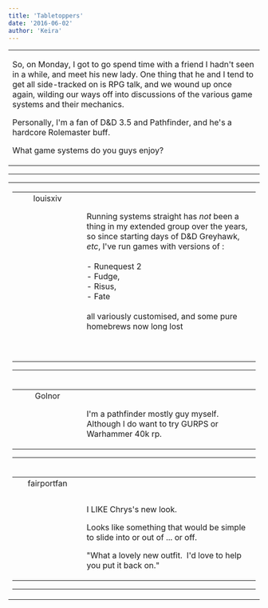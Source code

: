 ```yaml
---
title: 'Tabletoppers'
date: '2016-06-02'
author: 'Keira'
---
```


<div>
<!-- Main content here -->
<table border="0" class="post"><tbody><tr><td>
   
   <div class="post_body">
       <p>So, on Monday, I got to go spend time with a friend I hadn't seen in a while, and meet his new lady. One thing that he and I tend to get all side-tracked on is RPG talk, and we wound up once again, wilding our ways off into discussions of the various game systems and their mechanics.</p><p>Personally, I'm a fan of D&amp;D 3.5 and Pathfinder, and he's a hardcore Rolemaster buff.</p><p>What game systems do you guys enjoy?</p>
   </div>
   </td></tr>
   </tbody></table><hr><table style="width:100%; border:0;" class="comment_table"><tbody><tr><td width="100%"><a name=""> </a><div style="width:100%;" class="comment"><table border="0" width="100%"><tbody><tr><td align="center" valign="top" width="125">
<span class="comment_title"><center>louisxiv<br></center><a name="2773">&nbsp;</a></span><br>
<center><img src="https://www.gravatar.com/avatar.php?gravatar_id=e4b632a0081864cf102b6a4d4ee1987c&amp;default=http%3A%2F%2Fmysteriesofthearcana.com%2Ftemplates%2Fmain%2Fimages%2Favatar.gif&amp;size=80&amp;rating=g" border="0" alt=""></center>
</td>
<td valign="top">


<p class="comment_text"> </p><p class="comment_text"><br> Running systems straight has <i>not</i> been a thing in my extended group over the years, so since starting days of D&amp;D Greyhawk, <i>etc</i>, I've run games with versions of :<br><br>- Runequest 2<br>- Fudge,<br>- Risus,<br>- Fate<br><br>all variously customised, and some pure homebrews now long lost<br><br><br></p>
 

</td></tr></tbody></table>
<hr></div></td></tr><tr><td width="100%"><a name=""> </a><div style="width:100%;" class="comment"><table border="0" width="100%"><tbody><tr><td align="center" valign="top" width="125">
<span class="comment_title"><center>Golnor<br></center><a name="2774">&nbsp;</a></span><br>
<center><img src="https://www.gravatar.com/avatar.php?gravatar_id=74c039b3c501acc27fcb4cbc4904ceea&amp;default=http%3A%2F%2Fmysteriesofthearcana.com%2Ftemplates%2Fmain%2Fimages%2Favatar.gif&amp;size=80&amp;rating=g" border="0" alt=""></center>
</td>
<td valign="top">


<p class="comment_text"> </p><p class="comment_text"><br> I'm a pathfinder mostly guy myself. Although I do want to try GURPS or Warhammer 40k rp.</p>
 

</td></tr></tbody></table>
<hr></div></td></tr><tr><td width="100%"><a name=""> </a><div style="width:100%;" class="comment"><table border="0" width="100%"><tbody><tr><td align="center" valign="top" width="125">
<span class="comment_title"><center>fairportfan<br></center><a name="2775">&nbsp;</a></span><br>
<center><img src="https://www.gravatar.com/avatar.php?gravatar_id=aa6f9d5ec211cb4180cd78f1bdcb0cb5&amp;default=http%3A%2F%2Fmysteriesofthearcana.com%2Ftemplates%2Fmain%2Fimages%2Favatar.gif&amp;size=80&amp;rating=g" border="0" alt=""></center>
</td>
<td valign="top">


<p class="comment_text"> </p><p class="comment_text"><br> </p><p>I LIKE Chrys's new look.</p><p>Looks like something that would be simple to slide into or out of ... or off.</p><p>"What a lovely new outfit. &nbsp;I'd love to help you put it back on."</p>
 

</td></tr></tbody></table>
<hr></div></td></tr></tbody></table>
<!-- End main content -->
              </div>
